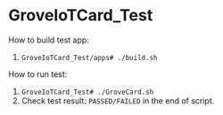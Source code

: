 # GroveIoTCard_Test
How to build test app:
1. ```GroveIoTCard_Test/apps# ./build.sh ```

How to run test:
1. ```GroveIoTCard_Test# ./GroveCard.sh```
2. Check test result: ```PASSED/FAILED``` in the end of script.


